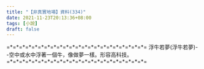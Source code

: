 ```yaml
---
title: "【非真實地場】資料(334)"
date: 2021-11-23T20:13:36+08:00
tags: [小說]
draft: false
---
```


=\*=\*=\*=\*=\*=\*=\*=\*=\*=\*=\*=\*=\*=\*=\*=\*=\*=\*=\*=\*=\*=\*= 
浮牛若夢(浮牛若夢)--空中或水中浮著一個牛，像做夢一樣。形容高科技。                  
=\*=\*=\*=\*=\*=\*=\*=\*=\*=\*=\*=\*=\*=\*=\*=\*=\*=\*=\*=\*=\*=\*= 